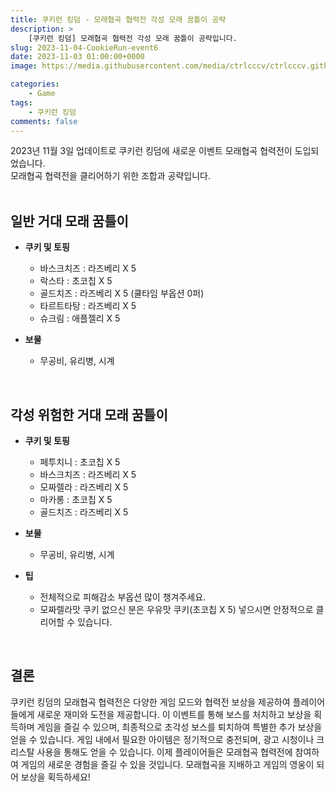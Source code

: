 ```yaml
---
title: 쿠키런 킹덤 - 모래협곡 협력전 각성 모래 꿈틀이 공략
description: >  
    [쿠키런 킹덤] 모래협곡 협력전 각성 모래 꿈틀이 공략입니다.
slug: 2023-11-04-CookieRun-event6
date: 2023-11-03 01:00:00+0000
image: https://media.githubusercontent.com/media/ctrlcccv/ctrlcccv.github.io/master/assets/img/post/2023-11-04-CookieRun-event6.webp

categories:
    - Game
tags:
    - 쿠키런 킹덤
comments: false
---
```

2023년 11월 3일 업데이트로 쿠키런 킹덤에 새로운 이벤트 모래협곡 협력전이 도입되었습니다.    
모래협곡 협력전을 클리어하기 위한 조합과 공략입니다.  
<br>

## 일반 거대 모래 꿈틀이
* **쿠키 및 토핑** 
  * 바스크치즈 : 라즈베리 X 5 
  * 락스타 : 초코칩 X 5  
  * 골드치즈 : 라즈베리 X 5 (쿨타임 부옵션 0퍼)  
  * 타르트타탕 : 라즈베리 X 5  
  * 슈크림 : 애플젤리 X 5  

* **보물**
  * 무공비, 유리병, 시계   
<br>

## 각성 위험한 거대 모래 꿈틀이
* **쿠키 및 토핑** 
  * 페투치니 : 초코칩 X 5 
  * 바스크치즈 : 라즈베리 X 5  
  * 모짜렐라 : 라즈베리 X 5
  * 마카롱 : 초코칩 X 5  
  * 골드치즈 : 라즈베리 X 5  

* **보물**
  * 무공비, 유리병, 시계   

* **팁**
  * 전체적으로 피해감소 부옵션 많이 챙겨주세요.
  * 모짜렐라맛 쿠키 없으신 분은 우유맛 쿠키(초코칩 X 5) 넣으시면 안정적으로 클리어할 수 있습니다.  
<br>

## 결론
쿠키런 킹덤의 모래협곡 협력전은 다양한 게임 모드와 협력전 보상을 제공하여 플레이어들에게 새로운 재미와 도전을 제공합니다. 이 이벤트를 통해 보스를 처치하고 보상을 획득하며 게임을 즐길 수 있으며, 최종적으로 초각성 보스를 퇴치하여 특별한 추가 보상을 얻을 수 있습니다. 게임 내에서 필요한 아이템은 정기적으로 충전되며, 광고 시청이나 크리스탈 사용을 통해도 얻을 수 있습니다. 이제 플레이어들은 모래협곡 협력전에 참여하여 게임의 새로운 경험을 즐길 수 있을 것입니다. 모래협곡을 지배하고 게임의 영웅이 되어 보상을 획득하세요!